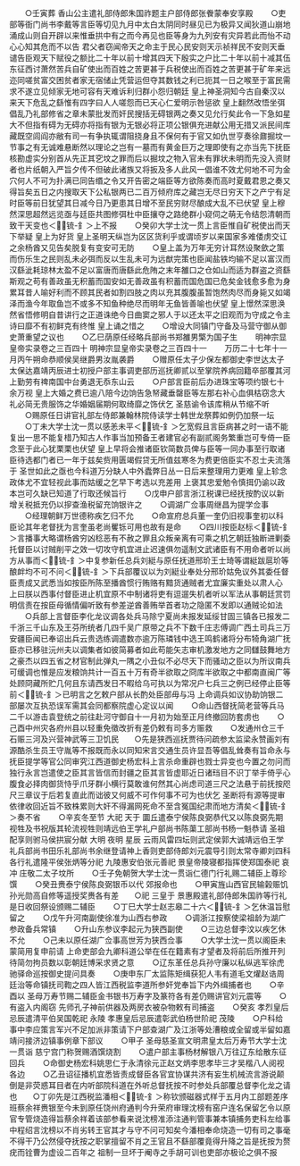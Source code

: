 <!-- { "loadSidebar": true } -->
　　○壬寅葬  香山公主遣礼部侍郎朱国祚题主户部侍郎张餋蒙奉安享殿
　　○吏部等衙门尚书李戴等言臣等切见九月中太白太阴同时昼见已为极异又闻狄道山崩地涌成山则自开辟以来惟垂拱中有之而今再见也臣等身为九列安有灾异若此而怡不动心心知其危而不以告  君父者窃闻帝天之命主于民心民安则天示祯祥民不安则天垂谴告臣观天下赋役之额比二十年以前十增其四天下殷实之户比二十年以前十减其伍东征西讨萧然苦兵自矿使出而百姓之苦更甚于兵税使出而百姓之苦更甚于矿年来远迩同嗟贫富交困贫者家无宿储止凭营运但夺其数钱之利已扼其一日之喉至于富民需求不遂立见倾家无地可容有天难诉利归群小怨归朝廷    皇上神圣洞知今古自秦汉以来天下危乱之繇惟有四字曰人人嗟怨而已天心仁爱明示咎惩欲  皇上翻然改悟坐弭倡乱乃礼部修省之章未蒙批发而奸民搜括无碍银两之奏又见允行矣此令一下急如星大不但指有碍为无碍亦将指有银为无银必将正项公银俱充进献公用无措又派民间库藏既空闾阎亦敝有司一有争执辄谓阻挠身且不保何有于官又如仇世亨奏徐鼐掘坟一节事之有无诚难悬断然以理论之岂有一墓而有黄金巨万之理即使有之亦当先下抚臣核勘虚实分别首从先正其穵坟之罪而后以掘坟之物入官未有罪状未明而先没入资财者也片纸朝入严旨夕传不但破此诸族又将扳及多人此风一倡谁不效尤何地不可为金穴何人不可为扑满已同告缗之令又开告密之端臣等方欲陈奏而高时夏戴君恩之奏又得旨矣五日之内搜取天下公私银两已二百万倾府库之藏岂无尽日穷天下之产宁有足时臣等前日犹望其日减今日乃更患其日增不至民穷财尽酿成大乱不已伏望  皇上穆然深思超然远览亟与廷臣共图修弭杜中臣攘夺之路绝群小窥伺之萌无令结怨清朝而致干天变也＜锍-釒＞上不报
　　○癸卯大学士沈一贯上言臣惟自矿税使出而天下举疑  皇上为好货  皇上圣明天纵岂为区区货利乎或谓顷岁以来国家多难倭虏交讧之余杨酋又见告矣脱复有变安可无防
　　○皇上盖为万年无穷计耳然设聚歛之策而伤乐生之民则乱未必弭而反以生乱未可为远猷完策也臣闻盐铁均输不足以富汉而汉繇泚耗琼林太盈不足以富唐而唐繇此危陏之末年雒口之仓如山而适为群盗之资繇斯观之苟有善政虽无积蓄而国安如无善政虽有积蓄而国危国已危矣金钱愈多愈为身累耳昔人喻好利而不顾其民者如割四肢之肉以充其腹腹虽暂饱然肉尽而身毙又如竭泽而渔今年取鱼岂不或多不知鱼种绝尽而明年无鱼皆善喻也伏望  皇上憬然深思涣然省悟修明自昔讲行之正道诛绝今日曲窦之邪人于以还太平之旧观而为守成之令主诗曰靡不有初鲜克有终惟  皇上诵之惜之
　　○增设大同镇门守备及马营守御从御史萧重望之议也
　　○乙巳荫原任经略兵部尚书郑雒男檠为国子生
　　明神宗显皇帝实录卷之三百四十
明神宗显皇帝实录卷之三百四十一
　　万历二十七年十一月丙午朔命恭顺侯吴继爵男汝胤袭爵
　　○赠原任太子少保左都御史李世达太子太保达嘉靖丙辰进士初授户部主事调吏部历巡抚卿贰以至掌院养病回籍卒部覆其河上勤劳有禆南国中台勇退无忝东山云
　　○户部言臣前后办进珠宝等项约银七十余万视  皇上大婚之费已逾八陪今边饷告急帑藏垂罄臣等左那右补心血俱枯窃念大礼必简无贵服饰之华婚姻届期何取绮靡之饰伏乞  圣慈谕令该库稍从节缩不听
　　○赐原任日讲官礼部左侍郎兼翰林院侍读学士韩世龙祭葬如例仍加祭一坛
　　○丁未大学士沈一贯以感恙未平＜锍-釒＞乞宽假且言臣病甚之时一语不能复出一思不能复棤乃知古人作事当加预备王者建官必有副贰阁务繁重岂可专倚一臣念至于此心犹栗栗也伏望  皇上早将会推诸臣钦简数员俾与臣等一同办事至行取诸臣待选都门者已一年于兹矣赀用匮竭假贷无所值兹寒冬为费更倍臣实不忍士夫流落于  圣世如此之亟也今科道万分缺人中外蠹弊日丛一日后来整理用力更难  皇上轸念政体尤不宜轻视此事而姑缓之乞早下考选以充差用  上褒其忠爱勉令慎挕仍谕以政本岂可久缺已知道了行取还候旨行
　　○戊申户部言浙江税课已经抚按酌议以新增关税抵充仍以摉查渔税留充饷银许之
　　○调湖广佥事周继昌为提学佥事
　　○经理朝鲜万世德称疾乞归不允
　　○命宣府总兵董一奎仍旧视事奎初以科臣论其年老督抚为言奎虽老尚矍铄可用也故有是命
　　○四川按臣赵标＜锍-釒＞言播事大略谓杨酋穷凶稔恶有不赦之罪且众叛亲离有可乘之机乞朝廷独断进剿委托督臣以讨贼削平之效一切攻守机宜进止迟速俱勿遥制文武诸臣有不用命者听以尚方从事而＜锍-釒＞中复参新任总兵刘綎与原任抚道邢玠王士琦等谓綎跋扈玠等酿衅均不可不问＜锍-釒＞下兵部覆议以为刘綎业奉处分邢玠姑免议外其委任督臣责成又武悉当如按臣所陈至播酋惯行贿赂有黯货通贼者尤宜廉实重处以肃人心  上曰朕以西事付督臣进止机宜原不中制诸将吏有逗遛失机者听以军法从事朝廷赏罚明信责在按臣母循情偏听致有参差逆酋善贿举首者功之隐匿不发即以通贼论如法
　　○兵部上言督臣李化龙议调各处兵马除宁夏尚未报发延绥甘固三镇各已报发二千浙三千山东及王芬所统者几四千吴广原带之兵不下数千庄志傅调广西土司兵三万安疆臣闻已奉诏出兵云贵选练调遣数亦逾万陈璘钱中选王鸣鹤诸将分布犄角湖广抚臣亦已移驻沅州夫以调集者如彼简募者如此苟能矢志审机激发地方之同讎鼓舞地方之豪杰以四五省之材官制此弹丸一隅之小丑似不必尽天下而骚动之臣以为所议南兵可缓调也惟是应发粮饷共计一百五十万有奇半欲取之冏库半欲取之中都南直闽广等处顾冏藏所贮几何且东请西发日不暇给乌可执以为常况户七兵三之例已经停止臣等前＜锍-釒＞已明言之乞敕户部从长酌处臣部毋与冯  上命调兵如议协助饷银二部屡次互执恐误军需其会同都察院虚心定议以闻
　　○命山西督抚简老营等兵马二千以游击袁登统之前往赴河守御自十一月初为始至正月终撤回防套虏也
　　○己酉中州灾各府州县以轻重免徵改折有差仍敕有司多方赈救
　　○发通州仓三千石赈三河及兴营神武等三卫饥民　　○先是狭西巡抚贾待问疏参太监梁永赞画刘有源酷杀生员王守胤等不报既而永以同知宋言交通生员许显吾等倡乱耸奏有旨命永与抚臣提学等官公同审究江西道御史杨宏科上言杀命重辟也戮士异变也今置之勿问而独行永言岂遣使之臣其言皆信而封疆之臣其言皆虚耶近日诸珰目不识丁举手倚乎心腹食必择肉御货恃乎爪牙群小横行莫敢谁何然其心尚虑司道三尺之法悬于前抚按咫尺三章议于后若复直此而诎彼又何威不可作何事不可为也伏乞  圣断将有源等提审依律收回近旨不致株累则大奸不得漏网死命不至含冤国纪肃而地方清矣＜锍-釒＞奏不省
　　○辛亥冬至节  大祀  天于  圜丘遣泰宁侯陈良弼恭代又以陈良弼先期视牲及书祝版其轮流视牲则靖远伯王学礼户部尚书陈蕖工部尚书杨一魁恭请  圣祖配享则驸马侯拱宸分献  大明  夜明  星辰  云雨风雷四坛则武定侯郭大诚靖远伯王学礼兵部尚书田乐礼部尚书余继登请神上香则吏部侍郎刘元震导引则太常寺卿刘四科各行礼遣隆平侯张炳等分祀  九陵惠安伯张元善祀  景皇帝陵寝都指挥使郑国泰祀  哀冲  庄敬二太子坟所
　　○壬子免朝贺大学士沈一贯诣仁德门行礼赐二辅臣上尊珍馔
　　○癸丑赉泰宁侯陈良弼银币以代  郊报命也
　　○甲寅旌山西官民输榖赈饥孙光勋高自修等遥授奖赉各有差　　○祀  三皇于  景惠殿遣礼部侍郎朱国祚等行礼是日收回祭设颁赐二辅臣
　　○丁巳大学士赵志皋二十六＜锍-釒＞乞休温旨慰留之
　　○戊午升河南副使徐准为山西右参政
　　○调浙江按察使梁祖龄为湖广参政备兵常镇
　　○升山东参议李起元为狭西副使
　　○三边总督李汶以疾乞休不允
　　○己未以原任湖广佥事高世芳为狭西佥事
　　○大学士沈一贯以阁臣未蒙简用复申前请  上命吏部会九卿科道公举在任在籍素有才望者及将前后所推开列待简勿拘员数以彰朝廷博采求贤之意
　　○辽东革任总兵孙守廉以私纵逃军徐虎驰驿命巡按御史提问具奏
　　○庚申东厂太监陈矩缉获犯人韦有道毛文燿赵诰周廷治等命镇抚司鞫之四人皆江西税监李道所参奸党奉旨下内外缉捕者也
　　○辛酉以  圣母万寿节赐二辅臣金书银书万寿字及篆符各有差仍赐讲官刘元震等
　　○有盗入内阁窃  先师孔子神前供器及两房衣被杂物敕有司捕盗
　　○癸亥  孝烈皇后忌辰遣清平伯吴国乾祀  永陵  孝惠皇后忌辰遣彰武伯杨世阶祀  茂陵
　　○户科给事中李应策言军兴不足加派非策请下户部查湖广及江浙等处漕粮或全留或半留如嘉靖问接济边镇事例章下部议
　　○甲子  圣母慈圣宣文明肃皇太后万寿节大学士沈一贯诣  慈宁宫门称贺赐酒馔烧割
　　○遣户部主事杨材解银八万往辽东给散东征回兵
　　○命御史杨宏科姚思仁于永清徐元正赵文炳李思孝毕三才吴楷八人阅视各边
　　○乙丑诏征播机宜悉皆责成督臣各官宜协谋共济有妄生机械流言游说颠倒是非荧惑耳目者在内听部院科道在外听总督抚按不时参处兵部覆总督李化龙之请也　　○丁卯先是江西税监潘相＜锍-釒＞称钦颁磁器式样于五月内工部题差序班蔡余祥赉银至今未到原任饶州府通判今升荣府审理沈榜有窑户连名保留乞令以原官专管烧造得旨蔡余祥着该部参看来说沈榜准添注通判管事兼本镇捕务吏科左给事中程绍言沈榜以不肖劣转王官其才与守不问可知矣今潘相奉命烧造一切有司之事毫不得干乃公然侵夺抚按之职掌擅留不肖之王官且不繇部覆竟得升降之旨是抚按为赘疣而铨曹为虚设二百年之  祖制一旦坏于阉寺之手胡可训也吏部亦极论之俱不报

